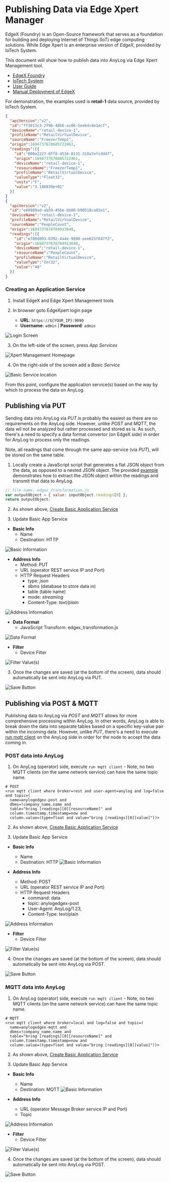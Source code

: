 # Publishing Data via Edge Xpert Manager

EdgeX (Foundry) is an Open-Source framework that serves as a foundation for building and deploying Internet of Things (IoT)
edge computing solutions. While Edge Xpert is an enterprise version of _EdgeX_, provided by IoTech System. 

This document will show how to publish data into AnyLog via Edge Xpert Management tool.   

* [EdgeX Foundry](https://www.edgexfoundry.org/)
* [IoTech System](https://www.iotechsys.com/)
* [User Guide](https://docs.iotechsys.com/)
* [Manual Deployment of EdgeX](EdgeX.md)


For demonstration, the examples used is **retail-1** data source, provided by IoTech System.  
```json
{
  "apiVersion":"v2",
  "id":"ff3013c3-2f96-48b6-ac06-5eeb4cde1ecf",
  "deviceName":"retail-device-1",
  "profileName":"RetailVirtualDevice",
  "sourceName":"FreezerTemp1",
  "origin":1694737678685722461,
  "readings":[{
    "id":"000a2227-0ff8-4534-8131-310a7efcdd47",
    "origin":1694737678685722461,
    "deviceName":"retail-device-1",
    "resourceName":"FreezerTemp1",
    "profileName":"RetailVirtualDevice",
    "valueType":"Float32",
    "units":"F",
    "value":"3.140839e+01"
  }]
}
{
  "apiVersion":"v2",
  "id":"e60989ad-ab59-456e-bb00-b90518ca83e1",
  "deviceName":"retail-device-1",
  "profileName":"RetailVirtualDevice",
  "sourceName":"PeopleCount",
  "origin":1694737678704913648,
  "readings":[{
    "id":"e789d093-0392-4a4e-9890-eee615f647f2",
    "origin":1694737678704913648,
    "deviceName":"retail-device-1",
    "resourceName":"PeopleCount",
    "profileName":"RetailVirtualDevice",
    "valueType":"Int32",
    "value":"48"
  }]
}	
```

### Creating an Application Service
1. Install EdgeX and Edge Xpert Management tools

2. In browser goto EdgeXpert login page
   * **URL**: `https://${YOUR_IP}:9090` 
   * **Username**: `admin` | **Password**: `admin`

![Login Screen](../../imgs/edgex_login.png)

3. On the left-side of the screen, press _App Services_

![Xpert Management Homepage](../../imgs/edgex_homepage.png)

4. On the right-side of the screen add a _Basic Service_

![Basic Service location](../../imgs/edgex_basic_service.png)

From this point, configure the application service(s) based on the way by which to process the data on AnyLog.

## Publishing via PUT 

Sending data into AnyLog via _PUT_ is probably the easiest as there are no requirements on the AnyLog side. However,
unlike _POST_ and _MQTT_, the data wil not be analyzed but rather processed and stored as is. As such, there's a need
to specify a data format convertor (on EdgeX side) in order for AnyLog to process only the readings. 

Note, all readings that come through the same app-service (via _PUT_), will be stored on the same table. 

1. Locally create a JavaScript script that generates a flat JSON object from the data, as opposed to a nested JSON 
object. The provided [example](https://raw.githubusercontent.com/AnyLog-co/documentation/master/deployments/Support/edgex_transformation.js) 
demonstrates how to extract the JSON object within the readings and transmit that data to AnyLog.
```javascript
// file name: edgex_transformation.js
var outputObject = { value: inputObject.readings[0] };
return outputObject;
```

2. As shown above, [Create Basic Application Service](#creating-an-application-service)

3. Update Basic App Service
* **Basic Info** 
  * Name
  * Destination: HTTP

![Basic Information](../../imgs/edgex_put_basic_info.png)

* **Address Info**
  * Method: PUT 
  * URL (operator REST service IP and Port)
  * HTTP Request Headers
    * type: _json_
    * dbms (database to store data in)
    * table (table name)
    * mode: _streaming_
    * Content-Type: _text/plain_

![Address Information](../../imgs/edgex_put_address_info.png)

* **Data Format**
  * JavaScript Transform: edgex_transformation.js 

![Data Format](../../imgs/edgex_put_data_format.png) 

* **Filter**
  * Device Filter

![Filter Value(s)](../../imgs/edgex_put_filter.png)

3. Once the changes are saved (at the bottom of the screen), data should automatically be sent into AnyLog via PUT.

![Save Button](../../imgs/edgex_save.png)


## Publishing via POST & MQTT 

Publishing data to AnyLog via _POST_ and _MQTT_ allows for more comprehensive processing within AnyLog. In other words,
AnyLog is able to break down the data into separate tables based on a specific key-value pair within the incoming data. 
However, unlike _PUT_, there's a need to execute [run mqtt client](../../message%20broker.md) on the AnyLog side in order for 
the node to accept the data coming in.  

### POST data into AnyLog 
1. On AnyLog (operator) side, execute `run mqtt client` - Note, no two MQTT clients (on the same network service) 
can have the same topic name.  
```anylog 
# POST 
<run mqtt client where broker=rest and user-agent=anylog and log=false and topic=(
  name=anylogedgex-post and 
  dbms=!company_name.name and 
  table="bring [readings][0][resourceName]" and 
  column.timestamp.timestamp=now and 
  column.value=(type=float and value="bring [readings][0][value]"))>
```

2. As shown above, [Create Basic Application Service](#creating-an-application-service)

3. Update Basic App Service
* **Basic Info** 
  * Name
  * Destination: HTTP
![Basic Information](../../imgs/edgex_post_basic_info.png)

* **Address Info**
  * Method: POST 
  * URL (operator REST service IP and Port)
  * HTTP Request Headers
    * command: data 
    * topic: anylogedgex-post
    * User-Agent: AnyLog/1.23,
    * Content-Type: text/plain

![Address Information](../../imgs/edgex_post_address_info.png)
  
* **Filter**
  * Device Filter

![Filter Value(s)](../../imgs/edgex_put_filter.png)

4. Once the changes are saved (at the bottom of the screen), data should automatically be sent into AnyLog via POST.

![Save Button](../../imgs/edgex_save.png)

### MQTT data into AnyLog 
1. On AnyLog (operator) side, execute `run mqtt client` - Note, no two MQTT clients (on the same network service) 
can have the same topic name.  
```anylog
# MQTT  
<run mqtt client where broker=local and log=false and topic=(
  name=anylogedgex-mqtt and 
  dbms=!company_name.name and 
  table="bring [readings][0][resourceName]" and 
  column.timestamp.timestamp=now and 
  column.value=(type=float and value="bring [readings][0][value]"))>
```

2. As shown above, [Create Basic Application Service](#creating-an-application-service)

3. Update Basic App Service
* **Basic Info** 
  * Name
  * Destination: MQTT
![Basic Information](../../imgs/edgex_mqtt_basic_info.png)

* **Address Info** 
  * URL (operator Message Broker service IP and Port)
  * Topic

![Address Information](../../imgs/edgex_mqtt_address_info.png)
  
* **Filter**
  * Device Filter

![Filter Value(s)](../../imgs/edgex_put_filter.png)

4. Once the changes are saved (at the bottom of the screen), data should automatically be sent into AnyLog via POST.

![Save Button](../../imgs/edgex_save.png)




